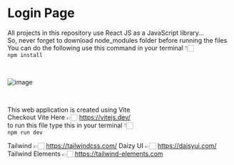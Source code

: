 # Login Page

All projects in this repository use React JS as a JavaScript library... <br />
So, never forget to download node_modules folder before running the files <br />
You can do the following use this command in your terminal 👇🏻 <br />
`npm install`

<br />

![image](https://user-images.githubusercontent.com/86278623/206350402-7b0d5a45-ec32-40b7-9be6-ee5e7994a5cb.png)

<br />

This web application is created using Vite <br />
Checkout Vite Here 👉🏻 https://vitejs.dev/ <br />
to run this file type this in your terminal 👇🏻 <br />
`npm run dev`

Tailwind 👉🏻 https://tailwindcss.com/
Daizy UI 👉🏻 https://daisyui.com/
Tailwind Elements 👉🏻 https://tailwind-elements.com
